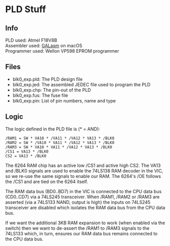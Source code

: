 # PLD Stuff
## Info
PLD used: Atmel F18V8B<br>
Assembler used: [GALasm](https://github.com/daveho/GALasm) on macOS<br>
Programmer used: Wellon VP598 EPROM programmer

## Files
- blk0_exp.pld: The PLD design file
- blk0_exp.jed: The assembled JEDEC file used to program the PLD
- blk0_exp.chp: The pin-out of the PLD
- blk0_exp.fus: The fuse file
- blk0_exp.pin: List of pin numbers, name and type

## Logic
The logic defined in the PLD file is (* = AND):
```
/RAM1 = SW * VA10 * /VA11 * /VA12 * VA13 * /BLK0
/RAM2 = SW * /VA10 * VA11 * /VA12 * VA13 * /BLK0
/RAM3 = SW * VA10 * VA11 * /VA12 * VA13 * /BLK0
/CS1 = VA13 * /BLK0 
CS2 = VA13 * /BLK0
```

The 6264 RAM chip has an active low /CS1 and active high CS2. The VA13 and /BLK0 signals are used to enable the 74LS138 RAM decoder in the VIC, so we re-use the same signals to enable our RAM.  The 6264's /OE follows the /CS1 and are tied on the 6264 itself.<br>

The RAM data bus (BD0..BD7) in the VIC is connected to the CPU data bus (CD0..CD7) via a 74LS245 transceiver. When /RAM1, /RAM2 or /RAM3 are asserted (via a 74LS133 NAND, output is high) the inputs on 74LS245 transceiver are disabled which isolates the RAM data bus from the CPU data bus.<br>

If we want the additional 3KB RAM expansion to work (when enabled via the switch) then we want to de-assert the /RAM1 to /RAM3 signals to the 74LS133 which, in turn, ensures our RAM data bus remains connected to the CPU data bus.<br>
